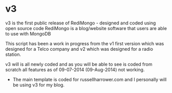 v3
==

v3 is the first public release of RediMongo - designed and coded using open source code RediMongo is a blog/website software that users are able to use with MongoDB

This script has been a work in progress from the v1 first version which was designed for a Telco company and v2 which was designed for a radio station.

v3 will is all newly coded and as you will be able to see is coded from scratch all features as of 09-07-2014 (09-Aug-2014) not working. 

* The main template is coded for russellharrower.com and I personally will be using v3 for my blog. 
